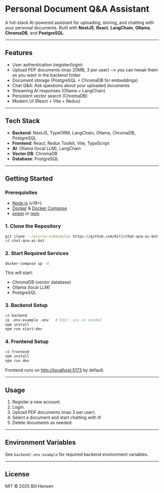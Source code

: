 # Personal Document Q&A Assistant

A full-stack AI-powered assistant for uploading, storing, and chatting with your personal documents. Built with **NestJS**, **React**, **LangChain**, **Ollama**, **ChromaDB**, and **PostgreSQL**.

---

## Features

- User authentication (register/login)
- Upload PDF documents (max 20MB, 3 per user) --> you can tweak them as you want in the backend folder
- Document storage (PostgreSQL + ChromaDB for embeddings)
- Chat Q&A: Ask questions about your uploaded documents
- Streaming AI responses (Ollama + LangChain)
- Persistent vector search (ChromaDB)
- Modern UI (React + Vite + Redux)

---

## Tech Stack

- **Backend**: NestJS, TypeORM, LangChain, Ollama, ChromaDB, PostgreSQL
- **Frontend**: React, Redux Toolkit, Vite, TypeScript
- **AI**: Ollama (local LLM), LangChain
- **Vector DB**: ChromaDB
- **Database**: PostgreSQL

---

## Getting Started

### Prerequisites

- [Node.js](https://nodejs.org/) (v18+)
- [Docker](https://www.docker.com/) & [Docker Compose](https://docs.docker.com/compose/)
- [pnpm](https://pnpm.io/) or [npm](https://www.npmjs.com/)

### 1. Clone the Repository

```bash
git clone --recurse-submodules https://github.com/6ill/chat-qna-ai-bot.git
cd chat-qna-ai-bot
```

### 2. Start Required Services

```bash
docker-compose up -d
```

This will start:
- ChromaDB (vector database)
- Ollama (local LLM)
- PostgreSQL

### 3. Backend Setup

```bash
cd backend
cp .env.example .env   # Edit .env as needed
npm install
npm run start:dev
```

### 4. Frontend Setup

```bash
cd frontend
npm install
npm run dev
```

Frontend runs on [http://localhost:5173](http://localhost:5173) by default.

---

## Usage

1. Register a new account.
2. Login.
3. Upload PDF documents (max 3 per user).
4. Select a document and start chatting with it!
5. Delete documents as needed.

---

## Environment Variables

See `backend/.env.example` for required backend environment variables.

---


## License

MIT © 2025 Bill Hensen
